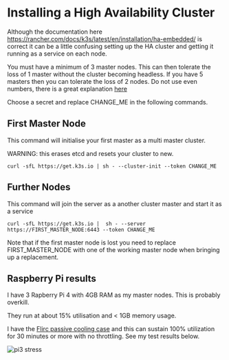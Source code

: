 # Installing a High Availability Cluster

Although the documentation here
https://rancher.com/docs/k3s/latest/en/installation/ha-embedded/ is correct
it can be a little confusing setting up the HA cluster and getting it
running as a service on each node.

You must have a minimum of 3 master nodes. This can then tolerate the loss
of 1 master without the cluster becoming headless. If you have 5 masters
then you can tolerate the loss of 2 nodes. Do not use even numbers, there
is a great explanation
[here](https://discuss.kubernetes.io/t/high-availability-host-numbers/13143)

Choose a secret and replace CHANGE_ME in the following commands.

## First Master Node
This command will initialise your first master as a multi master cluster.

WARNING: this erases etcd and resets your cluster to new.
```
curl -sfL https://get.k3s.io | sh - --cluster-init --token CHANGE_ME
```

## Further Nodes
This command will join the server as a another cluster master and start it as a service
```
curl -sfL https://get.k3s.io |  sh - --server  https://FIRST_MASTER_NODE:6443 --token CHANGE_ME
```

Note that if the first master node is lost you need to replace FIRST_MASTER_NODE with one of the working master node when bringing up a replacement.

## Raspberry Pi results
I have 3 Rapberry Pi 4 with 4GB RAM as my master nodes. This is
probably overkill.

They run at about 15% utilisation and < 1GB memory usage.

I have the [Flirc passive cooling case](https://flirc.tv/more/raspberry-pi-4-case)
and this can sustain 100% utilization for 30 minutes or more with no throttling.
See my test results below.

![pi3 stress](https://github.com/gilesknap/k3s-minecraft/tree/main/images/mytest.png "pi3 stress test")
